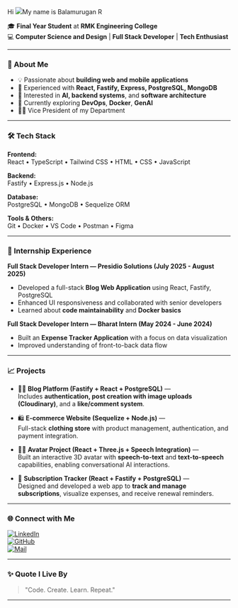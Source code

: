 Hi ![](https://user-images.githubusercontent.com/18350557/176309783-0785949b-9127-417c-8b55-ab5a4333674e.gif)My name is Balamurugan R


🎓 **Final Year Student** at **RMK Engineering College**  
💻 **Computer Science and Design** | **Full Stack Developer** | **Tech Enthusiast**

---

### 🚀 About Me
- 💡 Passionate about **building web and mobile applications**
- 🧠 Experienced with **React, Fastify, Express, PostgreSQL, MongoDB**
- 🧩 Interested in **AI, backend systems**, and **software architecture**
- 🌱 Currently exploring **DevOps**, **Docker**, **GenAI**  
- 🧑‍💼 Vice President of my Department

---

### 🛠️ Tech Stack

**Frontend:**  
React • TypeScript • Tailwind CSS • HTML • CSS • JavaScript  

**Backend:**  
Fastify • Express.js • Node.js   

**Database:**  
PostgreSQL • MongoDB • Sequelize ORM  

**Tools & Others:**  
Git • Docker • VS Code • Postman • Figma  

---

### 💼 Internship Experience

**Full Stack Developer Intern — Presidio Solutions (July 2025 - August 2025)**  
- Developed a full-stack **Blog Web Application** using React, Fastify, PostgreSQL  
- Enhanced UI responsiveness and collaborated with senior developers  
- Learned about **code maintainability** and **Docker basics**

**Full Stack Developer Intern — Bharat Intern (May 2024 - June 2024)**  
- Built an **Expense Tracker Application** with a focus on data visualization  
- Improved understanding of front-to-back data flow  

---

### 📈 Projects
- 🧑‍💻 **Blog Platform (Fastify + React + PostgreSQL)** —  
  Includes **authentication, post creation with image uploads (Cloudinary)**, and a **like/comment system**.

- 🛍️ **E-commerce Website (Sequelize + Node.js)** —  
  Full-stack **clothing store** with product management, authentication, and payment integration.
  
- 🧑‍🎨 **Avatar Project (React + Three.js + Speech Integration)** —  
  Built an interactive 3D avatar with **speech-to-text** and **text-to-speech** capabilities, enabling conversational AI interactions.

- 🧾 **Subscription Tracker (React + Fastify + PostgreSQL)** —  
  Designed and developed a web app to **track and manage subscriptions**, visualize expenses, and receive renewal reminders.

---

### 🌐 Connect with Me
[![LinkedIn](https://img.shields.io/badge/LinkedIn-blue?logo=linkedin&logoColor=white)](www.linkedin.com/in/balamurugan-r-74612b263)  
[![GitHub](https://img.shields.io/badge/GitHub-black?logo=github&logoColor=white)](https://github.com/Bala1884)  
[![Mail](https://img.shields.io/badge/Email-red?logo=gmail&logoColor=white)](mailto:shakthibala1884@example.com)

---

### ✨ Quote I Live By
> "Code. Create. Learn. Repeat."

---

